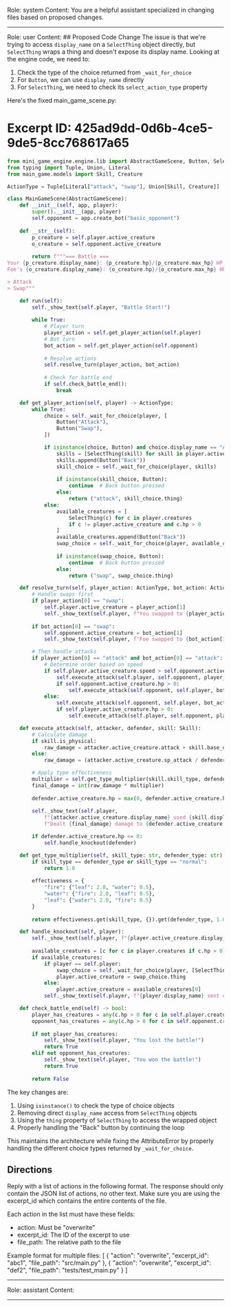 Role: system
Content: You are a helpful assistant specialized in changing files based on proposed changes.
__________________
Role: user
Content: ## Proposed Code Change
The issue is that we're trying to access `display_name` on a `SelectThing` object directly, but `SelectThing` wraps a thing and doesn't expose its display name. Looking at the engine code, we need to:

1. Check the type of the choice returned from `_wait_for_choice`
2. For `Button`, we can use `display_name` directly
3. For `SelectThing`, we need to check its `select_action_type` property

Here's the fixed main_game_scene.py:

# Excerpt ID: 425ad9dd-0d6b-4ce5-9de5-8cc768617a65
```python main_game/scenes/main_game_scene.py
from mini_game_engine.engine.lib import AbstractGameScene, Button, SelectThing
from typing import Tuple, Union, Literal
from main_game.models import Skill, Creature

ActionType = Tuple[Literal["attack", "swap"], Union[Skill, Creature]]

class MainGameScene(AbstractGameScene):
    def __init__(self, app, player):
        super().__init__(app, player)
        self.opponent = app.create_bot("basic_opponent")
        
    def __str__(self):
        p_creature = self.player.active_creature
        o_creature = self.opponent.active_creature
        
        return f"""=== Battle ===
Your {p_creature.display_name}: {p_creature.hp}/{p_creature.max_hp} HP
Foe's {o_creature.display_name}: {o_creature.hp}/{o_creature.max_hp} HP

> Attack
> Swap"""

    def run(self):
        self._show_text(self.player, "Battle Start!")
        
        while True:
            # Player turn
            player_action = self.get_player_action(self.player)
            # Bot turn  
            bot_action = self.get_player_action(self.opponent)
            
            # Resolve actions
            self.resolve_turn(player_action, bot_action)
            
            # Check for battle end
            if self.check_battle_end():
                break

    def get_player_action(self, player) -> ActionType:
        while True:
            choice = self._wait_for_choice(player, [
                Button("Attack"),
                Button("Swap"),
            ])

            if isinstance(choice, Button) and choice.display_name == "Attack":
                skills = [SelectThing(skill) for skill in player.active_creature.skills]
                skills.append(Button("Back"))
                skill_choice = self._wait_for_choice(player, skills)
                
                if isinstance(skill_choice, Button):
                    continue  # Back button pressed
                else:
                    return ("attack", skill_choice.thing)
            else:
                available_creatures = [
                    SelectThing(c) for c in player.creatures 
                    if c != player.active_creature and c.hp > 0
                ]
                available_creatures.append(Button("Back"))
                swap_choice = self._wait_for_choice(player, available_creatures)
                
                if isinstance(swap_choice, Button):
                    continue  # Back button pressed
                else:
                    return ("swap", swap_choice.thing)

    def resolve_turn(self, player_action: ActionType, bot_action: ActionType):
        # Handle swaps first
        if player_action[0] == "swap":
            self.player.active_creature = player_action[1]
            self._show_text(self.player, f"You swapped to {player_action[1].display_name}!")
            
        if bot_action[0] == "swap":
            self.opponent.active_creature = bot_action[1]
            self._show_text(self.player, f"Foe swapped to {bot_action[1].display_name}!")

        # Then handle attacks
        if player_action[0] == "attack" and bot_action[0] == "attack":
            # Determine order based on speed
            if self.player.active_creature.speed > self.opponent.active_creature.speed:
                self.execute_attack(self.player, self.opponent, player_action[1])
                if self.opponent.active_creature.hp > 0:
                    self.execute_attack(self.opponent, self.player, bot_action[1])
            else:
                self.execute_attack(self.opponent, self.player, bot_action[1])
                if self.player.active_creature.hp > 0:
                    self.execute_attack(self.player, self.opponent, player_action[1])

    def execute_attack(self, attacker, defender, skill: Skill):
        # Calculate damage
        if skill.is_physical:
            raw_damage = attacker.active_creature.attack + skill.base_damage - defender.active_creature.defense
        else:
            raw_damage = (attacker.active_creature.sp_attack / defender.active_creature.sp_defense) * skill.base_damage

        # Apply type effectiveness
        multiplier = self.get_type_multiplier(skill.skill_type, defender.active_creature.creature_type)
        final_damage = int(raw_damage * multiplier)
        
        defender.active_creature.hp = max(0, defender.active_creature.hp - final_damage)
        
        self._show_text(self.player, 
            f"{attacker.active_creature.display_name} used {skill.display_name}! "
            f"Dealt {final_damage} damage to {defender.active_creature.display_name}!")

        if defender.active_creature.hp <= 0:
            self.handle_knockout(defender)

    def get_type_multiplier(self, skill_type: str, defender_type: str) -> float:
        if skill_type == defender_type or skill_type == "normal":
            return 1.0
            
        effectiveness = {
            "fire": {"leaf": 2.0, "water": 0.5},
            "water": {"fire": 2.0, "leaf": 0.5},
            "leaf": {"water": 2.0, "fire": 0.5}
        }
        
        return effectiveness.get(skill_type, {}).get(defender_type, 1.0)

    def handle_knockout(self, player):
        self._show_text(self.player, f"{player.active_creature.display_name} was knocked out!")
        
        available_creatures = [c for c in player.creatures if c.hp > 0]
        if available_creatures:
            if player == self.player:
                swap_choice = self._wait_for_choice(player, [SelectThing(c) for c in available_creatures])
                player.active_creature = swap_choice.thing
            else:
                player.active_creature = available_creatures[0]
            self._show_text(self.player, f"{player.display_name} sent out {player.active_creature.display_name}!")

    def check_battle_end(self) -> bool:
        player_has_creatures = any(c.hp > 0 for c in self.player.creatures)
        opponent_has_creatures = any(c.hp > 0 for c in self.opponent.creatures)
        
        if not player_has_creatures:
            self._show_text(self.player, "You lost the battle!")
            return True
        elif not opponent_has_creatures:
            self._show_text(self.player, "You won the battle!")
            return True
            
        return False
```

The key changes are:
1. Using `isinstance()` to check the type of choice objects
2. Removing direct `display_name` access from `SelectThing` objects
3. Using the `thing` property of `SelectThing` to access the wrapped object
4. Properly handling the "Back" button by continuing the loop

This maintains the architecture while fixing the AttributeError by properly handling the different choice types returned by `_wait_for_choice`.

## Directions
Reply with a list of actions in the following format. The response should only contain the JSON list of actions, no other text.
Make sure you are using the excerpt_id which contains the entire contents of the file.

Each action in the list must have these fields:
- action: Must be "overwrite"
- excerpt_id: The ID of the excerpt to use
- file_path: The relative path to the file

Example format for multiple files:
[
    {
        "action": "overwrite",
        "excerpt_id": "abc1",
        "file_path": "src/main.py"
    },
    {
        "action": "overwrite",
        "excerpt_id": "def2",
        "file_path": "tests/test_main.py"
    }
]
__________________
Role: assistant
Content: 
__________________
